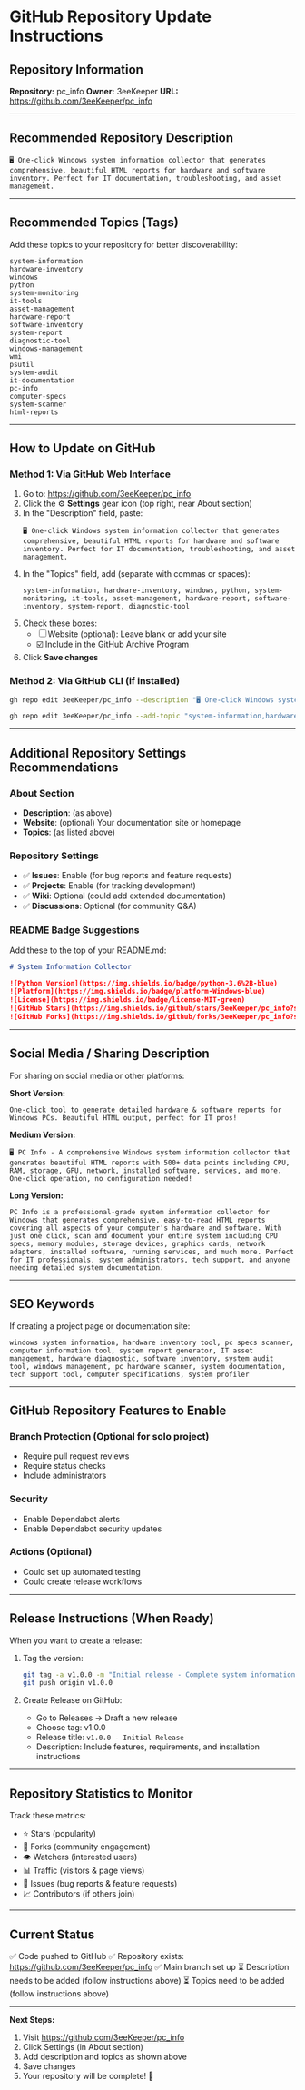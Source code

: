 # GitHub Repository Update Instructions

## Repository Information

**Repository:** pc_info
**Owner:** 3eeKeeper
**URL:** https://github.com/3eeKeeper/pc_info

---

## Recommended Repository Description

```
🖥️ One-click Windows system information collector that generates comprehensive, beautiful HTML reports for hardware and software inventory. Perfect for IT documentation, troubleshooting, and asset management.
```

---

## Recommended Topics (Tags)

Add these topics to your repository for better discoverability:

```
system-information
hardware-inventory
windows
python
system-monitoring
it-tools
asset-management
hardware-report
software-inventory
system-report
diagnostic-tool
windows-management
wmi
psutil
system-audit
it-documentation
pc-info
computer-specs
system-scanner
html-reports
```

---

## How to Update on GitHub

### Method 1: Via GitHub Web Interface

1. Go to: https://github.com/3eeKeeper/pc_info
2. Click the ⚙️ **Settings** gear icon (top right, near About section)
3. In the "Description" field, paste:
   ```
   🖥️ One-click Windows system information collector that generates comprehensive, beautiful HTML reports for hardware and software inventory. Perfect for IT documentation, troubleshooting, and asset management.
   ```
4. In the "Topics" field, add (separate with commas or spaces):
   ```
   system-information, hardware-inventory, windows, python, system-monitoring, it-tools, asset-management, hardware-report, software-inventory, system-report, diagnostic-tool
   ```
5. Check these boxes:
   - ☐ Website (optional): Leave blank or add your site
   - ☑️ Include in the GitHub Archive Program
6. Click **Save changes**

### Method 2: Via GitHub CLI (if installed)

```bash
gh repo edit 3eeKeeper/pc_info --description "🖥️ One-click Windows system information collector that generates comprehensive, beautiful HTML reports for hardware and software inventory. Perfect for IT documentation, troubleshooting, and asset management."

gh repo edit 3eeKeeper/pc_info --add-topic "system-information,hardware-inventory,windows,python,system-monitoring,it-tools,asset-management,hardware-report,software-inventory,system-report,diagnostic-tool"
```

---

## Additional Repository Settings Recommendations

### About Section
- **Description**: (as above)
- **Website**: (optional) Your documentation site or homepage
- **Topics**: (as listed above)

### Repository Settings
- ✅ **Issues**: Enable (for bug reports and feature requests)
- ✅ **Projects**: Enable (for tracking development)
- ✅ **Wiki**: Optional (could add extended documentation)
- ✅ **Discussions**: Optional (for community Q&A)

### README Badge Suggestions

Add these to the top of your README.md:

```markdown
# System Information Collector

![Python Version](https://img.shields.io/badge/python-3.6%2B-blue)
![Platform](https://img.shields.io/badge/platform-Windows-blue)
![License](https://img.shields.io/badge/license-MIT-green)
![GitHub Stars](https://img.shields.io/github/stars/3eeKeeper/pc_info?style=social)
![GitHub Forks](https://img.shields.io/github/forks/3eeKeeper/pc_info?style=social)
```

---

## Social Media / Sharing Description

For sharing on social media or other platforms:

**Short Version:**
```
One-click tool to generate detailed hardware & software reports for Windows PCs. Beautiful HTML output, perfect for IT pros!
```

**Medium Version:**
```
🖥️ PC Info - A comprehensive Windows system information collector that generates beautiful HTML reports with 500+ data points including CPU, RAM, storage, GPU, network, installed software, services, and more. One-click operation, no configuration needed!
```

**Long Version:**
```
PC Info is a professional-grade system information collector for Windows that generates comprehensive, easy-to-read HTML reports covering all aspects of your computer's hardware and software. With just one click, scan and document your entire system including CPU specs, memory modules, storage devices, graphics cards, network adapters, installed software, running services, and much more. Perfect for IT professionals, system administrators, tech support, and anyone needing detailed system documentation.
```

---

## SEO Keywords

If creating a project page or documentation site:

```
windows system information, hardware inventory tool, pc specs scanner, computer information tool, system report generator, IT asset management, hardware diagnostic, software inventory, system audit tool, windows management, pc hardware scanner, system documentation, tech support tool, computer specifications, system profiler
```

---

## GitHub Repository Features to Enable

### Branch Protection (Optional for solo project)
- Require pull request reviews
- Require status checks
- Include administrators

### Security
- Enable Dependabot alerts
- Enable Dependabot security updates

### Actions (Optional)
- Could set up automated testing
- Could create release workflows

---

## Release Instructions (When Ready)

When you want to create a release:

1. Tag the version:
   ```bash
   git tag -a v1.0.0 -m "Initial release - Complete system information collector"
   git push origin v1.0.0
   ```

2. Create Release on GitHub:
   - Go to Releases → Draft a new release
   - Choose tag: v1.0.0
   - Release title: `v1.0.0 - Initial Release`
   - Description: Include features, requirements, and installation instructions

---

## Repository Statistics to Monitor

Track these metrics:
- ⭐ Stars (popularity)
- 🍴 Forks (community engagement)
- 👁️ Watchers (interested users)
- 📊 Traffic (visitors & page views)
- 🐛 Issues (bug reports & feature requests)
- 📈 Contributors (if others join)

---

## Current Status

✅ Code pushed to GitHub
✅ Repository exists: https://github.com/3eeKeeper/pc_info
✅ Main branch set up
⏳ Description needs to be added (follow instructions above)
⏳ Topics need to be added (follow instructions above)

---

**Next Steps:**
1. Visit https://github.com/3eeKeeper/pc_info
2. Click Settings (in About section)
3. Add description and topics as shown above
4. Save changes
5. Your repository will be complete! 🎉
